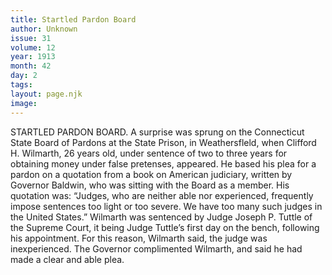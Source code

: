 ```yaml
---
title: Startled Pardon Board
author: Unknown
issue: 31
volume: 12
year: 1913
month: 42
day: 2
tags:
layout: page.njk
image:
---
```

STARTLED PARDON BOARD.    A surprise was sprung on the Connecticut State Board of Pardons at the State Prison, in Weathersfleld, when Clifford H. Wilmarth, 26 years old, under sentence of two to three years for obtaining money under false pretenses, appeared. He based his plea for a pardon on a quotation from a book on American judiciary, written by Governor Baldwin, who was sitting with the Board as a member. His quotation was:    “Judges, who are neither able nor experienced, frequently impose sentences too light or too severe. We have too many such judges in the United States.”    Wilmarth was sentenced by Judge Joseph P. Tuttle of the Supreme Court, it being Judge Tuttle’s first day on the bench, following his appointment. For this reason, Wilmarth said, the judge was inexperienced. The Governor complimented Wilmarth, and said he had made a clear and able plea. 

